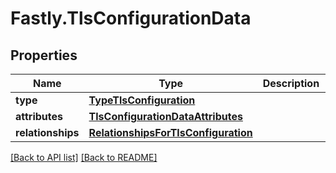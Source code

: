 # Fastly.TlsConfigurationData

## Properties

Name | Type | Description | Notes
------------ | ------------- | ------------- | -------------
**type** | [**TypeTlsConfiguration**](TypeTlsConfiguration.md) |  | [optional] 
**attributes** | [**TlsConfigurationDataAttributes**](TlsConfigurationDataAttributes.md) |  | [optional] 
**relationships** | [**RelationshipsForTlsConfiguration**](RelationshipsForTlsConfiguration.md) |  | [optional] 


[[Back to API list]](../../README.md#endpoints) [[Back to README]](../../README.md)
